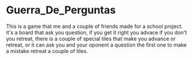 # Guerra_De_Perguntas
This is a game that me and a couple of friends made for a school project. it's a board that ask you question, if you get it right you advace if you don't you retreat, there is a couple of special tiles that make you advance or retreat, or it can ask you and your oponent a question the first one to make a mistake retreat a couple of tiles.
